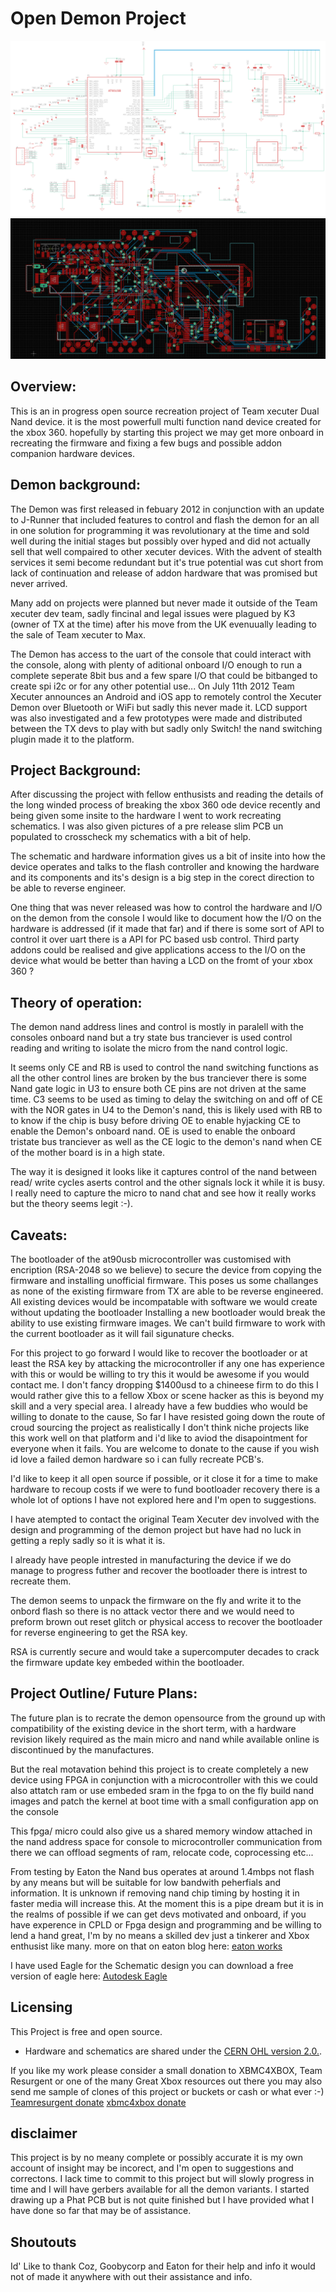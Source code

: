 # Open Demon Project
![sch](https://github.com/professor-jonny/open_demon/blob/main/pics/demon.png)
![pcb](https://github.com/professor-jonny/open_demon/blob/main/pics/phatpcb.png)


## Overview:
This is an in progress open source recreation project of Team xecuter Dual Nand device. it is the most powerfull multi function nand device created for the xbox 360.
hopefully by starting this project we may get more onboard in recreating the firmware and fixing a few bugs and possible addon companion hardware devices.

## Demon background:
The Demon was first released in febuary 2012 in conjunction with an update to J-Runner that included features to control and flash the demon for an all in one solution for programming it was revolutionary at the time and sold well during the initial stages but possibly over hyped and did not actually sell that well compaired to other xecuter devices.
With the advent of stealth services it semi become redundant but it's true potential was cut short from lack of continuation and release of addon hardware that was promised but never arrived.

Many add on projects were planned but never made it outside of the Team xecuter dev team, sadly fincinal and legal issues were plagued by K3 (owner of TX at the time) after his move from the UK evenuually leading  to the sale of Team xecuter to Max.

The Demon has access to the uart of the console that could interact with the console, along with plenty of aditional onboard I/O enough to run a complete seperate 8bit bus and a few spare I/O that could be bitbanged to create spi i2c or for any other potential use...
On July 11th 2012 Team Xecuter announces an Android and iOS app to remotely control the Xecuter Demon over Bluetooth or WiFi but sadly this never made it.
LCD support was also investigated and a few prototypes were made and distributed between the TX devs to play with but sadly only Switch! the nand switching plugin made it to the platform.

## Project Background:
After discussing the project with fellow enthusists and reading the details of the long winded process of breaking the xbox 360 ode device recently and being given some insite to the hardware I went to work recreating schematics.
I was also given pictures of a pre release slim PCB un populated to crosscheck my schematics with a bit of help.

The schematic and hardware information gives us a bit of insite into how the device operates and talks to the flash controller and knowing the hardware and its components and its's design is a big step in the corect direction to be able to reverse engineer.

One thing that was never released was how to control the hardware and I/O on the demon from the console I would like to document how the I/O on the hardware is addressed (if it made that far) and if there is some sort of API to control it over uart there is a API for PC based usb control.
Third party addons could be realised and give applications access to the I/O on the device what would be better than having a LCD on the fromt of your xbox 360 ?

## Theory of operation:
The demon nand address lines and control is mostly in paralell with the consoles onboard nand but a try state bus tranciever is used control reading and writing to isolate the micro from the nand control logic.

It seems only CE and RB is used to control the nand switching functions as all the other control lines are broken by the bus tranciever there is some Nand gate logic in U3 to ensure both CE pins are not driven at the same time.
C3 seems to be used as timing to delay the switching on and off of CE with the NOR gates in U4 to the Demon's nand, this is likely used with RB to to know if the chip is busy before driving OE to enable hyjacking CE to enable the Demon's onboard nand.
OE is used to enable the onboard tristate bus tranciever as well as the CE logic to the demon's nand when CE of the mother board is in a high state.

The way it is designed it looks like it captures control of the nand between read/ write cycles aserts control and the other signals lock it while it is busy.
I really need to capture the micro to nand chat and see how it really works but the theory seems legit :-).

## Caveats:
The bootloader of the at90usb microcontroller was customised with encription (RSA-2048 so we believe) to secure the device from copying the firmware and installing unofficial firmware.
This poses us some challanges as none of the existing firmware from TX are able to be reverse engineered.
All existing devices would be incompatable with software we would create without updating the bootloader
Installing a new bootloader would break the ability to use existing firmware images.
We can't build firmware to work with the current bootloader as it will fail sigunature checks.

For this project to go forward I would like to recover the bootloader or at least the RSA key by attacking the microcontroller if any one has experience with this or would be willing to try this it would be awesome if you would contact me.
I don't fancy dropping $1400usd to a chineese firm to do this I would rather give this to a fellow Xbox or scene hacker as this is beyond my skill and a very special area.
I already have a few buddies who would be willing to donate to the cause, So far I have resisted going down the route of croud sourcing the project as realistically I don't think niche projects like this work well on that platform and i'd like to aviod the disapointment for everyone when it fails.
You are welcome to donate to the cause if you wish id love a failed demon hardware so i can fully recreate PCB's.

I'd like to keep it all open source if possible, or it close it for a time to make hardware to recoup costs if we were to fund bootloader recovery there is a whole lot of options I have not explored here and I'm open to suggestions.

I have atempted to contact the original Team Xecuter dev involved with the design and programming of the demon project but have had no luck in getting a reply sadly so it is what it is.

I already have people intrested in manufacturing the device if we do manage to progress futher and recover the bootloader there is intrest to recreate them.

The demon seems to unpack the firmware on the fly and write it to the onbord flash so there is no attack vector there and we would need to preform brown out reset glitch or physical access to recover the bootloader for reverse engineering to get the RSA key.

RSA is currently secure and would take a supercomputer decades to crack the firmware update key embeded within the bootloader.


## Project Outline/ Future Plans:
The future plan is to recrate the demon opensource from the ground up with compatibility of the existing device in the short term, with a hardware revision likely required as the main micro and nand while available online is discontinued by the manufactures.

But the real motavation behind this project is to create completely a new device using FPGA in conjunction with a microcontroller with this we could also attatch ram or use embeded sram in the fpga to on the fly build nand images and patch the kernel at boot time with a small configuration app on the console

This fpga/ micro could also give us a shared memory window attached in the nand address space for console to microcontroller communication from there we can offload segments of ram, relocate code, coprocessing etc...

From testing by Eaton the Nand bus operates at around 1.4mbps not flash by any means but will be suitable for low bandwith peherfials and information.
It is unknown if removing nand chip timing by hosting it in faster media will increase this.
At the moment this is a pipe dream but it is in the realms of possible if we can get devs motivated and onboard, if you have experence in CPLD or Fpga design and programming and be willing to lend a hand great, I'm by no means a skilled dev just a tinkerer and Xbox enthusist like many.
more on that on eaton blog here:
[eaton works](https://eaton-works.com/2023/01/09/how-microsoft-attempted-to-make-the-xbox-360-dashboard-load-faster/)

I have used Eagle for the Schematic design you can download a free version of eagle here:
[Autodesk Eagle]( https://www.autodesk.com/products/eagle/free-download)

## Licensing
This Project is free and open source.
  *  Hardware and schematics are shared under the [CERN OHL version 2.0.](https://ohwr.org/cernohl).

If you like my work please consider a small donation to XBMC4XBOX, Team Resurgent or one of the many Great Xbox resources out there you may also send me sample of clones of this project or buckets or cash or what ever :-)
[Teamresurgent donate]( https://www.patreon.com/teamresurgent)
[xbmc4xbox donate](https://www.xbmc4xbox.org.uk/donate/)

## disclaimer
This project is by no meany complete or possibly accurate it is my own account of insight may be incorect, and I'm open to suggestions and correctons.
I lack time to commit to this project but will slowly progress in time and I will have gerbers available for all the demon variants.
I started drawing up a Phat PCB but is not quite finished but I have provided what I have done so far that may be of assistance.

## Shoutouts
Id' Like to thank Coz, Goobycorp and Eaton for their help and info it would not of made it anywhere with out their assistance and info.




